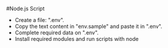#Node.js Script

* Create a file: ".env".
* Copy the text content in "env.sample" and paste it in ".env".
* Complete required data on ".env".
* Install required modules and run scripts with node
